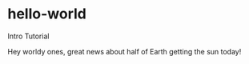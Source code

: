 # hello-world
Intro Tutorial

Hey worldy ones, great news about half of Earth getting the sun today!
